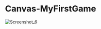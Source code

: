 # Canvas-MyFirstGame
![Screenshot_6](https://user-images.githubusercontent.com/75525090/115995127-af77fb80-a5e2-11eb-9f18-098372b65109.png)
